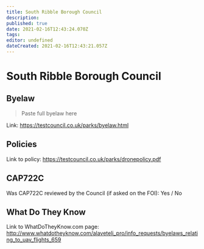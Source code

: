 ```yaml
---
title: South Ribble Borough Council
description: 
published: true
date: 2021-02-16T12:43:24.070Z
tags: 
editor: undefined
dateCreated: 2021-02-16T12:43:21.057Z
---
```


# South Ribble Borough Council


## Byelaw
> Paste full byelaw here

Link:
https://testcouncil.co.uk/parks/byelaw.html

## Policies
Link to policy:
https://testcouncil.co.uk/parks/dronepolicy.pdf

## CAP722C

Was CAP722C reviewed by the Council (if asked on the FOI): Yes / No

## What Do They Know

Link to WhatDoTheyKnow.com page:
http://www.whatdotheyknow.com/alaveteli_pro/info_requests/byelaws_relating_to_uav_flights_659

